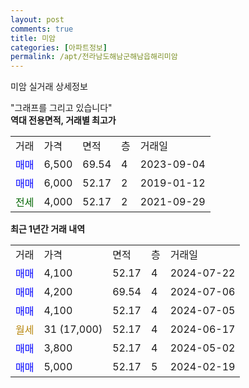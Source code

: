 ```yaml
---
layout: post
comments: true
title: 미암
categories: [아파트정보]
permalink: /apt/전라남도해남군해남읍해리미암
---
```


미암 실거래 상세정보

<script type="text/javascript">
  google.charts.load('current', {'packages':['line', 'corechart']});
  google.charts.setOnLoadCallback(drawChart);

  function drawChart() {
    var data = new google.visualization.DataTable();
    data.addColumn('date', '거래일');
    data.addColumn('number', "매매");
    data.addColumn('number', "전세");
    data.addColumn('number', "전매");

    data.addRows([[new Date(Date.parse("2024-07-22")), 4100, null, null], [new Date(Date.parse("2024-07-06")), 4200, null, null], [new Date(Date.parse("2024-07-05")), 4100, null, null], [new Date(Date.parse("2024-06-17")), null, null, null], [new Date(Date.parse("2024-05-02")), 3800, null, null], [new Date(Date.parse("2024-02-19")), 5000, null, null]]);

    var options = {
      hAxis: {
        format: 'yyyy/MM/dd'
      },    
      lineWidth: 0,
      pointsVisible: true,    
      title: '최근 1년간 유형별 실거래가 분포',
      legend: { position: 'bottom' }
    };

    var formatter = new google.visualization.NumberFormat({pattern:'###,###'} );
    formatter.format(data, 1);
    formatter.format(data, 2);
    
    setTimeout(function() {
        var chart = new google.visualization.LineChart(document.getElementById('columnchart_material'));
        chart.draw(data, (options));
        document.getElementById('loading').style.display = 'none';
    }, 200);
  }
</script>


<div id="loading" style="z-index:20; display: block; margin-left: 0px">"그래프를 그리고 있습니다"</div>
<div id="columnchart_material" style="width: 95%; margin-left: 0px; display: block"></div>
<!-- contents start -->
<b>역대 전용면적, 거래별 최고가</b>
<table class="sortable">
    <tr>
      <td>거래</td>
      <td>가격</td>
      <td>면적</td>
      <td>층</td>
      <td>거래일</td>
    </tr>
        <tr>
          <td><a style="color: blue">매매</a></td>
          <td>6,500</td>
          <td>69.54</td>
          <td>4</td>
          <td>2023-09-04</td>
        </tr>            <tr>
          <td><a style="color: blue">매매</a></td>
          <td>6,000</td>
          <td>52.17</td>
          <td>2</td>
          <td>2019-01-12</td>
        </tr>        
        <tr>
              <td><a style="color: darkgreen">전세</a></td>
              <td>4,000</td>
              <td>52.17</td>
              <td>2</td>
              <td>2021-09-29</td>
            </tr>        
    
</table>

<b>최근 1년간 거래 내역</b>

<table class="sortable">
    <tr>
      <td>거래</td>
      <td>가격</td>
      <td>면적</td>
      <td>층</td>
      <td>거래일</td>
    </tr>
    <tr>
      <td><a style="color: blue">매매</a></td>
      <td>4,100</td>
      <td>52.17</td>
      <td>4</td>
      <td>2024-07-22</td>
    </tr>          <tr>
      <td><a style="color: blue">매매</a></td>
      <td>4,200</td>
      <td>69.54</td>
      <td>4</td>
      <td>2024-07-06</td>
    </tr>          <tr>
      <td><a style="color: blue">매매</a></td>
      <td>4,100</td>
      <td>52.17</td>
      <td>4</td>
      <td>2024-07-05</td>
    </tr>          <tr>
      <td><a style="color: darkgoldenrod">월세</a></td>
      <td>31 (17,000)</td>
      <td>52.17</td>
      <td>4</td>
      <td>2024-06-17</td>
    </tr>          <tr>
      <td><a style="color: blue">매매</a></td>
      <td>3,800</td>
      <td>52.17</td>
      <td>4</td>
      <td>2024-05-02</td>
    </tr>          <tr>
      <td><a style="color: blue">매매</a></td>
      <td>5,000</td>
      <td>52.17</td>
      <td>5</td>
      <td>2024-02-19</td>
    </tr>      </table>
<!-- contents end -->    


